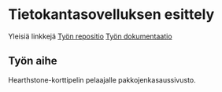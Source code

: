 Tietokantasovelluksen esittely
==============================

Yleisiä linkkejä
	[Työn repositio](https://github.com/kynselmi/cardgame-database "Työn repositio")
	[Työn dokumentaatio](https://github.com/kynselmi/cardgame-database/tree/master/doc "Työn dokumentaatio")

Työn aihe
---------

Hearthstone-korttipelin pelaajalle pakkojenkasaussivusto.
